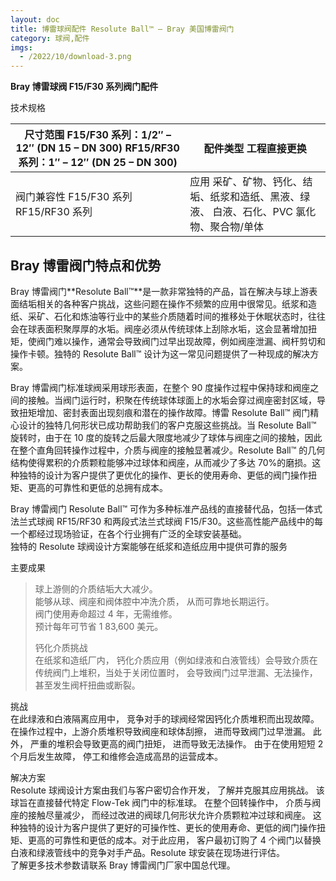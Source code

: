 ```yaml
---
layout: doc
title: 博雷球阀配件￼Resolute Ball™ – Bray 美国博雷阀门
category: 球阀,配件
imgs:
  - /2022/10/download-3.png
---
```


**Bray 博雷球阀 F15/F30 系列阀门配件**

技术规格

| 尺寸范围 F15/F30 系列：1/2″ – 12″ (DN 15 – DN 300) RF15/RF30 系列：1″ – 12″ (DN 25 – DN 300) | 配件类型 工程直接更换                                                                     |
| -------------------------------------------------------------------------------------------- | ----------------------------------------------------------------------------------------- |
| 阀门兼容性 F15/F30 系列 RF15/RF30 系列                                                       | 应用 采矿、矿物、钙化、结垢、纸浆和造纸、黑液、绿液、 白液、石化、PVC 氯化物、聚合物/单体 |

## Bray 博雷阀门特点和优势

Bray 博雷阀门**Resolute Ball™**是一款非常独特的产品，旨在解决与球上游表面结垢相关的各种客户挑战，这些问题在操作不频繁的应用中很常见。纸浆和造纸、采矿、石化和炼油等行业中的某些介质随着时间的推移处于休眠状态时，往往会在球表面积聚厚厚的水垢。阀座必须从传统球体上刮除水垢，这会显著增加扭矩，使阀门难以操作，通常会导致阀门过早出现故障，例如阀座泄漏、阀杆剪切和操作卡顿。独特的 Resolute Ball™ 设计为这一常见问题提供了一种现成的解决方案。

Bray 博雷阀门标准球阀采用球形表面，在整个 90 度操作过程中保持球和阀座之间的接触。当阀门运行时，积聚在传统球体球面上的水垢会穿过阀座密封区域，导致扭矩增加、密封表面出现刻痕和潜在的操作故障。博雷 Resolute Ball™ 阀门精心设计的独特几何形状已成功帮助我们的客户克服这些挑战。当 Resolute Ball™ 旋转时，由于在 10 度的旋转之后最大限度地减少了球体与阀座之间的接触，因此在整个直角回转操作过程中，介质与阀座的接触显著减少。Resolute Ball™ 的几何结构使得累积的介质颗粒能够冲过球体和阀座，从而减少了多达 70%的磨损。这种独特的设计为客户提供了更优化的操作、更长的使用寿命、更低的阀门操作扭矩、更高的可靠性和更低的总拥有成本。

Bray 博雷阀门 Resolute Ball™ 可作为多种标准产品线的直接替代品，包括一体式法兰式球阀 RF15/RF30 和两段式法兰式球阀 F15/F30。这些高性能产品线中的每一个都经过现场验证，在各个行业拥有广泛的全球安装基础。  
独特的 Resolute 球阀设计方案能够在纸浆和造纸应用中提供可靠的服务

主要成果

> 球上游侧的介质结垢大大减少。  
> 能够从球、阀座和阀体腔中冲洗介质， 从而可靠地长期运行。  
> 阀门使用寿命超过 4 年，无需维修。  
> 预计每年可节省 1 83,600 美元。
>
> 钙化介质挑战  
> 在纸浆和造纸厂内， 钙化介质应用（例如绿液和白液管线）会导致介质在传统阀门上堆积，当处于关闭位置时， 会导致阀门过早泄漏、无法操作， 甚至发生阀杆扭曲或断裂。

挑战  
在此绿液和白液隔离应用中， 竞争对手的球阀经常因钙化介质堆积而出现故障。 在操作过程中，上游介质堆积导致阀座和球体刮擦， 进而导致阀门过早泄漏。 此外， 严重的堆积会导致更高的阀门扭矩， 进而导致无法操作。 由于在使用短短 2 个月后发生故障， 停工和维修会造成高昂的运营成本。

解决方案  
Resolute 球阀设计方案由我们与客户密切合作开发， 了解并克服其应用挑战。 该球旨在直接替代特定 Flow-Tek 阀门中的标准球。 在整个回转操作中， 介质与阀座的接触尽量减少， 而经过改进的阀球几何形状允许介质颗粒冲过球和阀座。 这种独特的设计为客户提供了更好的可操作性、更长的使用寿命、更低的阀门操作扭矩、更高的可靠性和更低的成本。对于此应用， 客户最初订购了 4 个阀门以替换白液和绿液管线中的竞争对手产品。Resolute 球安装在现场进行评估。  
了解更多技术参数请联系 Bray 博雷阀门厂家中国总代理。
